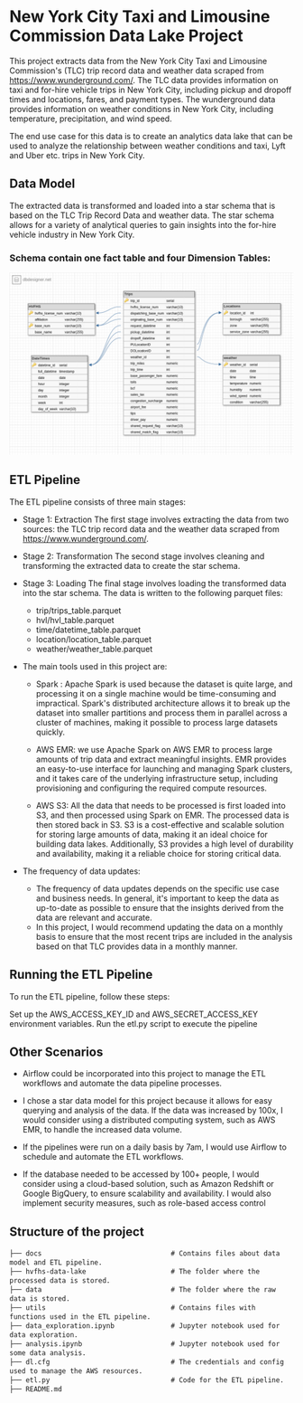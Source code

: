 # New York City Taxi and Limousine Commission Data Lake Project

This project extracts data from the New York City Taxi and Limousine Commission's (TLC) trip record data and weather data scraped from https://www.wunderground.com/. 
The TLC data provides information on taxi and for-hire vehicle trips in New York City, including pickup and dropoff times and locations, fares, and payment types. The wunderground data provides information on weather conditions in New York City, including temperature, precipitation, and wind speed.

The end use case for this data is to create an analytics data lake that can be used to analyze the relationship between weather conditions and taxi, Lyft and Uber etc. trips in New York City.


## Data Model

The extracted data is transformed and loaded into a star schema that is based on the TLC Trip Record Data and weather data. The star schema allows for a variety of analytical queries to gain insights into the for-hire vehicle industry in New York City.

### Schema contain one fact table and four Dimension Tables:
<p align="center">
  <img src="docs/data_model.png" />
</p>


## ETL Pipeline

The ETL pipeline consists of three main stages:

-  Stage 1: Extraction
The first stage involves extracting the data from two sources: the TLC trip record data and the weather data scraped from https://www.wunderground.com/.

  - Stage 2: Transformation
The second stage involves cleaning and transforming the extracted data to create the star schema. 

  - Stage 3: Loading
The final stage involves loading the transformed data into the star schema. The data is written to the following parquet files:

    - trip/trips_table.parquet
    - hvl/hvl_table.parquet
    - time/datetime_table.parquet
    - location/location_table.parquet
    - weather/weather_table.parquet 


   - The main tools used in this project are:
      - Spark : Apache Spark is used because the dataset is quite large, and processing it on a single machine would be time-consuming and impractical. Spark's distributed architecture allows it to break up the dataset into smaller partitions and process them in parallel across a cluster of machines, making it possible to process large datasets quickly.
      - AWS EMR: we use Apache Spark on AWS EMR to process large amounts of trip data and extract meaningful insights. EMR provides an easy-to-use interface for launching and managing Spark clusters, and it takes care of the underlying infrastructure setup, including provisioning and configuring the required compute resources.

      - AWS S3: All the data that needs to be processed is first loaded into S3, and then processed using Spark on EMR. The processed data is then stored back in S3. S3 is a cost-effective and scalable solution for storing large amounts of data, making it an ideal choice for building data lakes. Additionally, S3 provides a high level of durability and availability, making it a reliable choice for storing critical data. 

  - The frequency of data updates:
    - The frequency of data updates depends on the specific use case and business needs. In general, it's important to keep the data as up-to-date as possible to ensure that the insights derived from the data are relevant and accurate.
    - In this project, I would recommend updating the data on a monthly basis to ensure that the most recent trips are included in the analysis based on that TLC provides data in a monthly manner. 





## Running the ETL Pipeline
To run the ETL pipeline, follow these steps:

Set up the AWS_ACCESS_KEY_ID and AWS_SECRET_ACCESS_KEY environment variables.
Run the etl.py script to execute the pipeline

## Other Scenarios

- Airflow could be incorporated into this project to manage the ETL workflows and automate the data pipeline processes.

- I chose a star data model for this project because it allows for easy querying and analysis of the data. If the data was increased by 100x, I would consider using a distributed computing system, such as AWS EMR, to handle the increased data volume.

- If the pipelines were run on a daily basis by 7am, I would use Airflow to schedule and automate the ETL workflows.

- If the database needed to be accessed by 100+ people, I would consider using a cloud-based solution, such as Amazon Redshift or Google BigQuery, to ensure scalability and availability. I would also implement security measures, such as role-based access control



## Structure of the project

    ├── docs                                # Contains files about data model and ETL pipeline.
    ├── hvfhs-data-lake                     # The folder where the processed data is stored.
    ├── data                                # The folder where the raw data is stored.
    ├── utils                               # Contains files with functions used in the ETL pipeline.
    ├── data_exploration.ipynb              # Jupyter notebook used for data exploration.
    ├── analysis.ipynb                      # Jupyter notebook used for some data analysis.
    ├── dl.cfg                              # The credentials and config used to manage the AWS resources.
    ├── etl.py                              # Code for the ETL pipeline.
    ├── README.md
